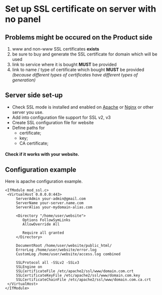 # Set up SSL certificate on server with no panel

## Problems might be occured on the Product side

1. www and non-www SSL certificates __exists__
2. be sure to buy and generate the SSL certificate for domain which will be used
3. link to service where it is bought __MUST__ be provided
4. link to name / type of certificate which bought __MUST__ be provided _(because different types of certificates have different types of generation)_


## Server side set-up

* Check SSL mode is installed and enabled on [Apache](https://httpd.apache.org/docs/current/mod/mod_ssl.html) or [Nginx](http://nginx.org/en/docs/http/ngx_http_ssl_module.html) or other server you use.
* Add into configuration file support for SSL v2, v3
* Create SSL configuration file for website
* Define paths for 
	* certificate;
	* key;
	* CA certificate;

#### Check if it works with your website.


## Configuration example
Here is apache configuration example.

```
<IfModule mod_ssl.c>
 <VirtualHost 0.0.0.0:443>
     ServerAdmin your-admin@gmail.com
     ServerName your-server.name.com
     ServerAlias your-mydomain-alias.com

     <Directory "/home/user/website">
        Options FollowSymLinks
        AllowOverride All

        Require all granted
     </Directory>

     DocumentRoot /home/user/website/public_html/
     ErrorLog /home/user/website/error.log
     CustomLog /home/user/website/access.log combined

     SSLProtocol all -SSLv2 -SSLv3
     SSLEngine on
     SSLCertificateFile /etc/apache2/ssl/www/domain.com.crt
     SSLCertificateKeyFile /etc/apache2/ssl/www/domain.com.key
     SSLCertificateChainFile /etc/apache2/ssl/www/domain.com.ca.crt
 </VirtualHost>
</IfModule>
```